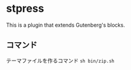 # stpress

This is a plugin that extends Gutenberg's blocks.

## コマンド

テーマファイルを作るコマンド
`sh bin/zip.sh`
